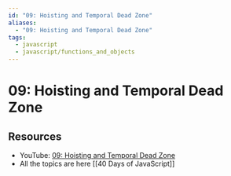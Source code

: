 ```yaml
---
id: "09: Hoisting and Temporal Dead Zone"
aliases:
  - "09: Hoisting and Temporal Dead Zone"
tags:
  - javascript
  - javascript/functions_and_objects
---
```


# 09: Hoisting and Temporal Dead Zone

## Resources

- YouTube: [09: Hoisting and Temporal Dead Zone](https://www.youtube.com/watch?v=OqMxh1QdYEg)
- All the topics are here [[40 Days of JavaScript]]
